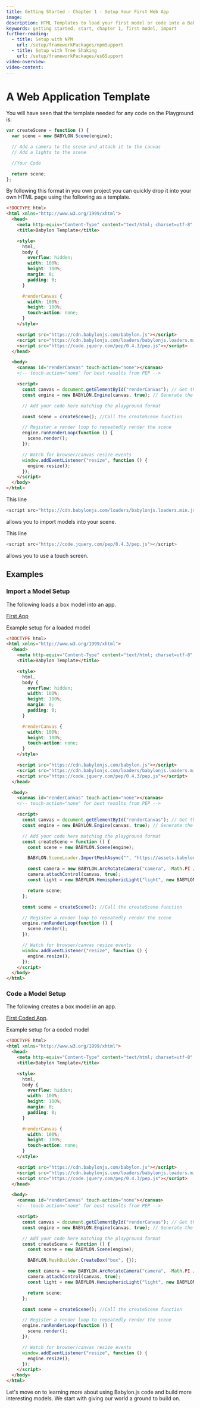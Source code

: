 ```yaml
---
title: Getting Started - Chapter 1 - Setup Your First Web App
image:
description: HTML Templates to load your first model or code into a Babylon.js scene.
keywords: getting started, start, chapter 1, first model, import
further-reading:
  - title: Setup with NPM
    url: /setup/frameworkPackages/npmSupport
  - title: Setup with Tree Shaking
    url: /setup/frameworkPackages/es6Support
video-overview:
video-content:
---
```


# A Web Application Template

You will have seen that the template needed for any code on the Playground is:

```javascript
var createScene = function () {
  var scene = new BABYLON.Scene(engine);

  // Add a camera to the scene and attach it to the canvas
  // Add a lights to the scene

  //Your Code

  return scene;
};
```

By following this format in you own project you can quickly drop it into your own HTML page using the following as a template.

<Alert severity="warning" title="Warning" description="The CDN should not be used in production environments. The purpose of our CDN is to serve Babylon packages to users learning how to use the platform or running small experiments. Once you've built an application and are ready to share it with the world at large, you should serve all packages from your own CDN."/>

```html
<!DOCTYPE html>
<html xmlns="http://www.w3.org/1999/xhtml">
  <head>
    <meta http-equiv="Content-Type" content="text/html; charset=utf-8" />
    <title>Babylon Template</title>

    <style>
      html,
      body {
        overflow: hidden;
        width: 100%;
        height: 100%;
        margin: 0;
        padding: 0;
      }

      #renderCanvas {
        width: 100%;
        height: 100%;
        touch-action: none;
      }
    </style>

    <script src="https://cdn.babylonjs.com/babylon.js"></script>
    <script src="https://cdn.babylonjs.com/loaders/babylonjs.loaders.min.js"></script>
    <script src="https://code.jquery.com/pep/0.4.3/pep.js"></script>
  </head>

  <body>
    <canvas id="renderCanvas" touch-action="none"></canvas>
    <!-- touch-action="none" for best results from PEP -->

    <script>
      const canvas = document.getElementById("renderCanvas"); // Get the canvas element
      const engine = new BABYLON.Engine(canvas, true); // Generate the BABYLON 3D engine

      // Add your code here matching the playground format

      const scene = createScene(); //Call the createScene function

      // Register a render loop to repeatedly render the scene
      engine.runRenderLoop(function () {
        scene.render();
      });

      // Watch for browser/canvas resize events
      window.addEventListener("resize", function () {
        engine.resize();
      });
    </script>
  </body>
</html>
```

This line

```javascript
<script src="https://cdn.babylonjs.com/loaders/babylonjs.loaders.min.js"></script>
```

allows you to import models into your scene.

This line

```javascript
<script src="https://code.jquery.com/pep/0.4.3/pep.js"></script>
```

allows you to use a touch screen.

## Examples

### Import a Model Setup

The following loads a box model into an app.

[First App](/webpages/app1.html)

Example setup for a loaded model

```html
<!DOCTYPE html>
<html xmlns="http://www.w3.org/1999/xhtml">
  <head>
    <meta http-equiv="Content-Type" content="text/html; charset=utf-8" />
    <title>Babylon Template</title>

    <style>
      html,
      body {
        overflow: hidden;
        width: 100%;
        height: 100%;
        margin: 0;
        padding: 0;
      }

      #renderCanvas {
        width: 100%;
        height: 100%;
        touch-action: none;
      }
    </style>

    <script src="https://cdn.babylonjs.com/babylon.js"></script>
    <script src="https://cdn.babylonjs.com/loaders/babylonjs.loaders.min.js"></script>
    <script src="https://code.jquery.com/pep/0.4.3/pep.js"></script>
  </head>

  <body>
    <canvas id="renderCanvas" touch-action="none"></canvas>
    <!-- touch-action="none" for best results from PEP -->

    <script>
      const canvas = document.getElementById("renderCanvas"); // Get the canvas element
      const engine = new BABYLON.Engine(canvas, true); // Generate the BABYLON 3D engine

      // Add your code here matching the playground format
      const createScene = function () {
        const scene = new BABYLON.Scene(engine);

        BABYLON.SceneLoader.ImportMeshAsync("", "https://assets.babylonjs.com/meshes/", "box.babylon");

        const camera = new BABYLON.ArcRotateCamera("camera", -Math.PI / 2, Math.PI / 2.5, 15, new BABYLON.Vector3(0, 0, 0));
        camera.attachControl(canvas, true);
        const light = new BABYLON.HemisphericLight("light", new BABYLON.Vector3(1, 1, 0));

        return scene;
      };

      const scene = createScene(); //Call the createScene function

      // Register a render loop to repeatedly render the scene
      engine.runRenderLoop(function () {
        scene.render();
      });

      // Watch for browser/canvas resize events
      window.addEventListener("resize", function () {
        engine.resize();
      });
    </script>
  </body>
</html>
```

### Code a Model Setup

The following creates a box model in an app.

[First Coded App](/webpages/app2.html).

Example setup for a coded model

```html
<!DOCTYPE html>
<html xmlns="http://www.w3.org/1999/xhtml">
  <head>
    <meta http-equiv="Content-Type" content="text/html; charset=utf-8" />
    <title>Babylon Template</title>

    <style>
      html,
      body {
        overflow: hidden;
        width: 100%;
        height: 100%;
        margin: 0;
        padding: 0;
      }

      #renderCanvas {
        width: 100%;
        height: 100%;
        touch-action: none;
      }
    </style>

    <script src="https://cdn.babylonjs.com/babylon.js"></script>
    <script src="https://cdn.babylonjs.com/loaders/babylonjs.loaders.min.js"></script>
    <script src="https://code.jquery.com/pep/0.4.3/pep.js"></script>
  </head>

  <body>
    <canvas id="renderCanvas" touch-action="none"></canvas>
    <!-- touch-action="none" for best results from PEP -->

    <script>
      const canvas = document.getElementById("renderCanvas"); // Get the canvas element
      const engine = new BABYLON.Engine(canvas, true); // Generate the BABYLON 3D engine

      // Add your code here matching the playground format
      const createScene = function () {
        const scene = new BABYLON.Scene(engine);

        BABYLON.MeshBuilder.CreateBox("box", {});

        const camera = new BABYLON.ArcRotateCamera("camera", -Math.PI / 2, Math.PI / 2.5, 15, new BABYLON.Vector3(0, 0, 0));
        camera.attachControl(canvas, true);
        const light = new BABYLON.HemisphericLight("light", new BABYLON.Vector3(1, 1, 0));

        return scene;
      };

      const scene = createScene(); //Call the createScene function

      // Register a render loop to repeatedly render the scene
      engine.runRenderLoop(function () {
        scene.render();
      });

      // Watch for browser/canvas resize events
      window.addEventListener("resize", function () {
        engine.resize();
      });
    </script>
  </body>
</html>
```

Let's move on to learning more about using Babylon.js code and build more interesting models. We start with giving our world a ground to build on.
